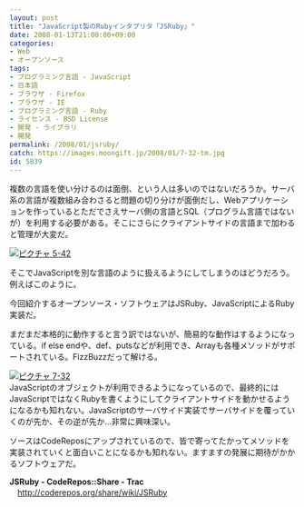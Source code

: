 ```yaml
---
layout: post
title: "JavaScript製のRubyインタプリタ「JSRuby」"
date: 2008-01-13T21:00:00+09:00
categories:
- Web
- オープンソース
tags: 
- プログラミング言語 - JavaScript
- 日本語
- ブラウザ - Firefox
- ブラウザ - IE
- プログラミング言語 - Ruby
- ライセンス - BSD License
- 開発 - ライブラリ
- 開発
permalink: /2008/01/jsruby/
catch: https://images.moongift.jp/2008/01/7-32-tm.jpg
id: 5839
---
```

複数の言語を使い分けるのは面倒、という人は多いのではないだろうか。サーバ系の言語が複数組み合わさると問題の切り分けが面倒だし、Webアプリケーションを作っているとただでさえサーバ側の言語とSQL（プログラム言語ではないが）を利用する必要がある。そこにさらにクライアントサイドの言語まで加わると管理が大変だ。   
  
[![ピクチャ 5-42](https://images.moongift.jp/2008/01/5-42-tm1.jpg)](https://images.moongift.jp/2008/01/5-421.png)  
  
そこでJavaScriptを別な言語のように扱えるようにしてしまうのはどうだろう。例えばこのように。   
  
今回紹介するオープンソース・ソフトウェアはJSRuby、JavaScriptによるRuby実装だ。   
  
<!--more-->  
まだまだ本格的に動作すると言う訳ではないが、簡易的な動作はするようになっている。if else endや、def、putsなどが利用でき、Arrayも各種メソッドがサポートされている。FizzBuzzだって解ける。   
  
[![ピクチャ 7-32](https://images.moongift.jp/2008/01/7-32-tm.jpg)](https://images.moongift.jp/2008/01/7-32.png)  
JavaScriptのオブジェクトが利用できるようになっているので、最終的にはJavaScriptではなくRubyを書くようにしてクライアントサイドを動かせるようになるかも知れない。JavaScriptのサーバサイド実装でサーバサイドを覆っていくのが先か、その逆が先か…非常に興味深い。   
  
ソースはCodeReposにアップされているので、皆で寄ってたかってメソッドを実装されていくと面白いことになるかも知れない。ますますの発展に期待がかかるソフトウェアだ。   
  
**JSRuby - CodeRepos::Share - Trac**   
　[http://coderepos.org/share/wiki/JSRuby   
](http://coderepos.org/share/wiki/JSRuby)

